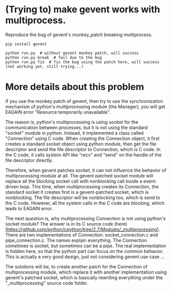# (Trying to) make gevent works with multiprocess.
Reproduce the bug of gevent's monkey_patch breaking multiprocess.
```
pip install gevent

python run.py  # without gevent monkey patch, will success
python run.py break  # fail due to the bug
python run.py fix  # fix the bug using the patch here, will success (not working yet, still trying...)
```

# More details about this problem
If you use the monkey patch of gevent, then try to use the synchronization mechanism of python's multiprocessing module (the Manager),
you will get EAGAIN error "Resource temporarily unavailable".

The reason is, python's multiprocessing is using socket for the communication between processes, but it is not using the standard "socket" module in python.
Instead, it implemented a class called "Connection" using C code.
When creating the Connection object, it first creates a standard socket object using python module, then get the file descriptor and send the file descriptor
to Connection, which is C code. In the C code, it calls system API like "recv" and "send" on the handle of the file descriptor directly.

Therefore, when gevent patches socket, it can not influence the behavior of multiprocessing module at all.
The gevent patched socket module will replace all the blocking socket call with nonblocking call inside a event-driven loop.
This time, when multiprocessing creates its Connection, the standard socket it creates first is a gevent-patched socket, which is nonblocking.
The file descriptor will be nonblocking too, which is send to the C code. However, all the system calls in the C code are blocking,
which leads to EAGAIN error.

The next question is, why multiprocessing Connection is not using python's socket module? The answer is in its C source code (here)[https://github.com/python/cpython/tree/2.7/Modules/_multiprocessing].
There are two implementations of Connection: socket_connection.c and pipe_connection.c. The names explain everything.
The Connection sometimes is socket, but sometimes can be a pipe. The real implementation is hidden here, so that the python part can focus on the common behavior.
This is actually a very good design, just not considering gevent use case ...

The solutions will be, to create another patch for the Connection of multiprocessing module, which replace it with another implementation using gevent's patched socket,
which is basically rewriting everything under the "_multiprocessing" source code folder.
